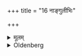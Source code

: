 +++
title = "16 नाङ्गुलीभिः"

+++

<details><summary>मूलम्</summary>

नाङ्गुलीभिः १६
</details>

<details><summary>Oldenberg</summary>

16. Nor (throwing up the water) with his fingers,
</details>
